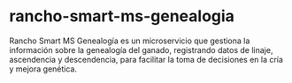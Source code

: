 # rancho-smart-ms-genealogia
Rancho Smart MS Genealogía es un microservicio que gestiona la información sobre la genealogía del ganado, registrando datos de linaje, ascendencia y descendencia, para facilitar la toma de decisiones en la cría y mejora genética.
